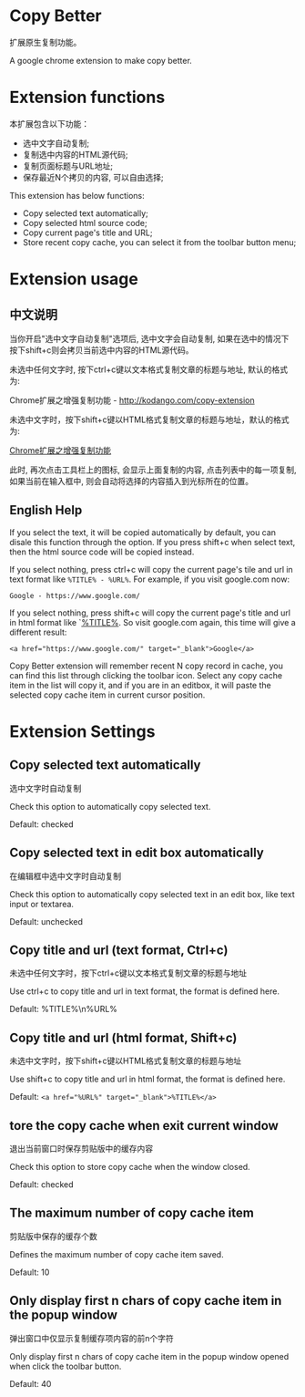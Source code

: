Copy Better
===========

扩展原生复制功能。

A google chrome extension to make copy better.

Extension functions
===================

本扩展包含以下功能：

* 选中文字自动复制;
* 复制选中内容的HTML源代码;
* 复制页面标题与URL地址;
* 保存最近N个拷贝的内容, 可以自由选择;

This extension has below functions:
* Copy selected text automatically;
* Copy selected html source code;
* Copy current page's title and URL;
* Store recent copy cache, you can select it from the toolbar button menu;

Extension usage
================
中文说明
--------

当你开启"选中文字自动复制"选项后, 选中文字会自动复制, 如果在选中的情况下按下shift+c则会拷贝当前选中内容的HTML源代码。

未选中任何文字时, 按下ctrl+c键以文本格式复制文章的标题与地址, 默认的格式为:

  Chrome扩展之增强复制功能 - http://kodango.com/copy-extension

未选中文字时，按下shift+c键以HTML格式复制文章的标题与地址，默认的格式为:

  <a href="http://kodango.com/copy-extension" target="_blank">Chrome扩展之增强复制功能</a>

此时, 再次点击工具栏上的图标, 会显示上面复制的内容, 点击列表中的每一项复制, 如果当前在输入框中, 则会自动将选择的内容插入到光标所在的位置。

English Help
------------

If you select the text, it will be copied automatically by default, you can
disale this function through the option. If you press shift+c when select text,
then the html source code will be copied instead.

If you select nothing, press ctrl+c will copy the current page's tile and url
in text format like `%TITLE% - %URL%`. For example, if you visit google.com
now:

    Google - https://www.google.com/

If you select nothing, press shift+c will copy the current page's title and url
in html format like `<a href="%URL%" target="_blank">%TITLE%</a>. So visit
google.com again, this time will give a different result:

    <a href="https://www.google.com/" target="_blank">Google</a>

Copy Better extension will remember recent N copy record in cache, you can find
this list through clicking the toolbar icon. Select any copy cache item in the
list will copy it, and if you are in an editbox, it will paste the selected copy
cache item in current cursor position.

Extension Settings
==================

Copy selected text automatically
--------------------------------
 
选中文字时自动复制

Check this option to automatically copy selected text.

Default: checked

Copy selected text in edit box automatically
--------------------------------------------

在编辑框中选中文字时自动复制

Check this option to automatically copy selected text in an edit box, like text
input or textarea.

Default: unchecked

Copy title and url (text format, Ctrl+c)
----------------------------------------

未选中任何文字时，按下ctrl+c键以文本格式复制文章的标题与地址

Use ctrl+c to copy title and url in text format, the format is defined here. 

Default: %TITLE%\n%URL%

Copy title and url (html format, Shift+c)
------------------------------------------

未选中文字时，按下shift+c键以HTML格式复制文章的标题与地址

Use shift+c to copy title and url in html format, the format is defined here.

Default: `<a href="%URL%" target="_blank">%TITLE%</a>`
	
tore the copy cache when exit current window
--------------------------------------------

退出当前窗口时保存剪贴版中的缓存内容

Check this option to store copy cache when the window closed.

Default: checked

The maximum number of copy cache item
-------------------------------------

剪贴版中保存的缓存个数

Defines the maximum number of copy cache item saved.

Default: 10

Only display first n chars of copy cache item in the popup window
-----------------------------------------------------------------

弹出窗口中仅显示复制缓存项内容的前n个字符

Only display first n chars of copy cache item in the popup window opened when click the toolbar button.

Default: 40
